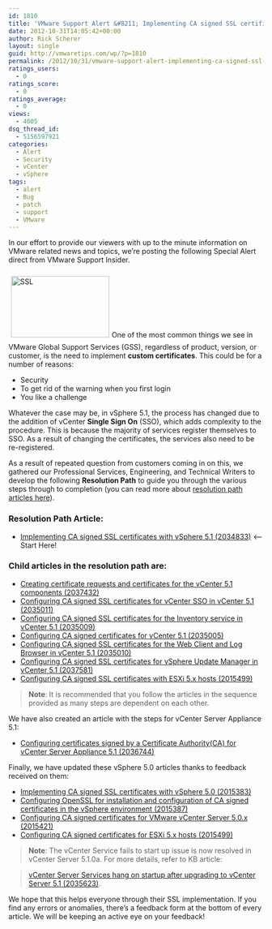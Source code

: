 ```yaml
---
id: 1810
title: 'VMware Support Alert &#8211; Implementing CA signed SSL certificates with vSphere 5.1'
date: 2012-10-31T14:05:42+00:00
author: Rick Scherer
layout: single
guid: http://vmwaretips.com/wp/?p=1810
permalink: /2012/10/31/vmware-support-alert-implementing-ca-signed-ssl-certificates-with-vsphere-5-1/
ratings_users:
  - 0
ratings_score:
  - 0
ratings_average:
  - 0
views:
  - 4005
dsq_thread_id:
  - 5156597921
categories:
  - Alert
  - Security
  - vCenter
  - vSphere
tags:
  - alert
  - Bug
  - patch
  - support
  - VMware
---
```

In our effort to provide our viewers with up to the minute information on VMware related news and topics, we&#8217;re posting the following Special Alert direct from VMware Support Insider.

<img class="size-full wp-image-3782 alignright" style="margin: 10px 5px; border: 0px currentColor;" title="SSL" src="http://blogs.vmware.com/kb/files/2012/10/SSL-Logo1.gif" alt="SSL" width="194" height="121" />One of the most common things we see in VMware Global Support Services (GSS), regardless of product, version, or customer, is the need to implement **custom certificates**. This could be for a number of reasons:

  * Security
  * To get rid of the warning when you first login
  * You like a challenge

Whatever the case may be, in vSphere 5.1, the process has changed due to the addition of vCenter **Single Sign On** (SSO), which adds complexity to the procedure. This is because the majority of services register themselves to SSO. As a result of changing the certificates, the services also need to be re-registered.

As a result of repeated question from customers coming in on this, we gathered our Professional Services, Engineering, and Technical Writers to develop the following **Resolution Path** to guide you through the various steps through to completion (you can read more about <a href="http://blogs.vmware.com/kb/2010/08/resolution-paths-what-are-they-and-why-do-i-care.html" target="_blank">resolution path articles here</a>).

### Resolution Path Article:

  * <a href="http://kb.vmware.com/kb/2034833" target="_blank">Implementing CA signed SSL certificates with vSphere 5.1 (2034833)</a> <– Start Here!

### Child articles in the resolution path are:

  * <a href="http://kb.vmware.com/kb/2037432" target="_blank">Creating certificate requests and certificates for the vCenter 5.1 components (2037432)</a>
  * <a href="http://kb.vmware.com/kb/2035011" target="_blank">Configuring CA signed SSL certificates for vCenter SSO in vCenter 5.1 (2035011)</a>
  * <a href="http://kb.vmware.com/kb/2035009" target="_blank">Configuring CA signed SSL certificates for the Inventory service in vCenter 5.1 (2035009)</a>
  * <a href="http://kb.vmware.com/kb/2035005" target="_blank">Configuring CA signed certificates for vCenter 5.1 (2035005)</a>
  * <a href="http://kb.vmware.com/kb/2035010" target="_blank">Configuring CA signed SSL certificates for the Web Client and Log Browser in vCenter 5.1 (2035010)</a>
  * <a href="http://kb.vmware.com/kb/2037581" target="_blank">Configuring CA signed SSL certificates for vSphere Update Manager in vCenter 5.1 (2037581)</a>
  * <a href="http://kb.vmware.com/kb/2015499" target="_blank">Configuring CA signed SSL certificates with ESXi 5.x hosts (2015499)</a>

> **Note**: It is recommended that you follow the articles in the sequence provided as many steps are dependent on each other.

We have also created an article with the steps for vCenter Server Appliance 5.1:

  * <a href="http://kb.vmware.com/kb/2036744" target="_blank">Configuring certificates signed by a Certificate Authority(CA) for vCenter Server Appliance 5.1 (2036744)</a>

Finally, we have updated these vSphere 5.0 articles thanks to feedback received on them:

  * <a href="http://kb.vmware.com/kb/2015383" target="_blank">Implementing CA signed SSL certificates with vSphere 5.0 (2015383)</a>
  * <a href="http://kb.vmware.com/kb/2015387" target="_blank">Configuring OpenSSL for installation and configuration of CA signed certificates in the vSphere environment (2015387)</a>
  * <a href="http://kb.vmware.com/kb/2015421" target="_blank">Configuring CA signed certificates for VMware vCenter Server 5.0.x (2015421)</a>
  * <a href="http://kb.vmware.com/kb/2015499" target="_blank">Configuring CA signed certificates for ESXi 5.x hosts (2015499)</a>

> **Note**: The vCenter Service fails to start up issue is now resolved in vCenter Server 5.1.0a. For more details, refer to KB article:
  
> <a href="http://kb.vmware.com/kb/2035623" target="_blank">vCenter Server Services hang on startup after upgrading to vCenter Server 5.1 (2035623)</a>.

We hope that this helps everyone through their SSL implementation. If you find any errors or anomalies, there’s a feedback form at the bottom of every article. We will be keeping an active eye on your feedback!
